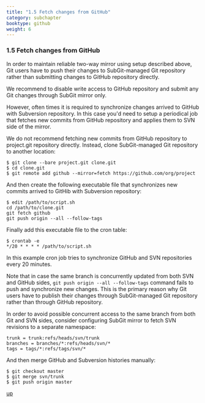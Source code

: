```yaml
---
title: "1.5 Fetch changes from GitHub"
category: subchapter
booktype: github
weight: 6
---
```


### 1.5 Fetch changes from GitHub

In order to maintain reliable two-way mirror using setup described above, Git users have to push their changes to SubGit-managed Git repository rather than submitting changes to GitHub repository directly.

>
We recommend to disable write access to GitHub repository and submit any Git changes through SubGit mirror only.

However, often times it is required to synchronize changes arrived to GitHub with Subversion repository. In this case you'd need to setup a periodical job that fetches new commits from GitHub repository and applies them to SVN side of the mirror. 

We do not recommend fetching new commits from GitHub repository to project.git repository directly. Instead, clone SubGit-managed Git repository to another location:

    $ git clone --bare project.git clone.git
	$ cd clone.git
	$ git remote add github --mirror=fetch https://github.com/org/project

And then create the following executable file that synchronizes new commits arrived to GitHib with Subversion repository:

    $ edit /path/to/script.sh
    cd /path/to/clone.git
	git fetch github
	git push origin --all --follow-tags

Finally add this executable file to the cron table:

	$ crontab -e
	*/20 * * * * /path/to/script.sh

In this example cron job tries to synchronize GitHub and SVN repositories every 20 minutes.

Note that in case the same branch is concurrently updated from both SVN and GitHub sides, `git push origin --all --follow-tags` command fails to push and synchronize new changes. This is the primary reason why Git users have to publish their changes through SubGit-managed Git repository rather than through GitHub repository.

In order to avoid possible concurrent access to the same branch from both Git and SVN sides, consider configuring SubGit mirror to fetch SVN revisions to a separate namespace:

    trunk = trunk:refs/heads/svn/trunk
    branches = branches/*:refs/heads/svn/*
    tags = tags/*:refs/tags/svn/*
	
And then merge GitHub and Subversion histories manually:

    $ git checkout master
    $ git merge svn/trunk
	$ git push origin master

[up](#up)